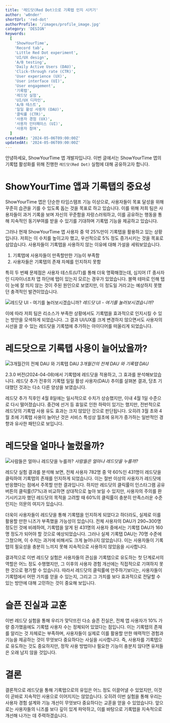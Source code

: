 ```yaml
---
title: '레드닷(Red Dot)으로 기록탭 인지 시키기'
author: 'w0nder'
shortUrl: 'red-dot'
authorProfile: '/images/profile_image.jpg'
category: 'DESIGN'
keywords:
  [
    'ShowYourTime',
    'Record tab',
    'Little Red Dot experiment',
    'UI/UX design',
    'A/B testing',
    'Daily Active Users (DAU)',
    'Click-through rate (CTR)',
    'User experience (UX)',
    'User interface (UI)',
    'User engagement',
    '기록탭',
    '레드닷 실험',
    'UI/UX 디자인',
    'A/B 테스트',
    '일일 활성 사용자 (DAU)',
    '클릭률 (CTR)',
    '사용자 경험 (UX)',
    '사용자 인터페이스 (UI)',
    '사용자 참여',
  ]
createdAt: '2024-05-06T09:00:00Z'
updatedAt: '2024-05-06T09:00:00Z'
---
```


안녕하세요, ShowYourTime 앱 개발자입니다. 이번 글에서는 ShowYourTime 앱의 기록탭 활성화를 위해 진행한 `레드닷(Red Dot)` 실험에 대해 공유하고자 합니다.

# ShowYourTime 앱과 기록탭의 중요성

ShowYourTime 앱은 단순한 타임스탬프 기능 이상으로, 사용자들이 목표 달성을 위해 꾸준히 습관을 기를 수 있도록 돕는 것을 목표로 하고 있습니다. 이를 위해 저희 팀은 사용자들이 과거 기록을 보며 자신의 꾸준함을 자랑스러워하고, 이를 공유하는 행동을 통해 지속적인 동기부여를 받을 수 있기를 기대하며 기록탭 기능을 제공하고 있습니다.

그러나 현재 ShowYourTime 앱 사용자 중 약 25%만이 기록탭을 활용하고 있는 상황입니다. 저희는 이 수치를 높이고자 했고, 우선적으로 5% 정도 증가시키는 것을 목표로 삼았습니다. 사용자들이 기록탭을 사용하지 않는 이유에 대해 가설을 세워보았습니다.

1. 기록탭에 사용자들이 만족할만한 기능이 부족함
2. 사용자들은 기록탭의 존재 자체를 인지하지 못함

특히 두 번째 문제점은 사용자 테스트(UT)를 통해 더욱 명확해졌는데, 심지어 IT 종사자인 디자이너조차 앱 하단에 탭이 있는지 모르는 경우가 있었습니다. 블랙 테마로 인해 탭이 눈에 잘 띄지 않는 것이 주된 원인으로 보였지만, 이 정도일 거라고는 예상하지 못했던 충격적인 발견이었습니다.

![레드닷 UI - 여기를 눌러보시겠습니까?](/posts/3/assets/red-dot-ui.png)
_레드닷 UI - 여기를 눌러보시겠습니까?_

이에 따라 저희 팀은 리소스가 부족한 상황에서도 기록탭을 효과적으로 인지시킬 수 있는 방안을 모색하게 되었습니다. 그 결과 UI/UX를 크게 변경하지 않으면서도 사용자의 시선을 끌 수 있는 레드닷을 기록탭에 추가하는 아이디어를 떠올리게 되었습니다.

# 레드닷으로 기록탭 사용이 늘어났을까?

![3개월간의 전체 DAU 와 기록탭 DAU](/posts/3/assets/dau-graph.png)
_3개월간의 전체 DAU 와 기록탭 DAU_

2.3.0 버전(2024-04-08)에서 기록탭에 레드닷을 적용하고, 그 효과를 분석해보았습니다. 레드닷 추가 전후의 기록탭 일일 활성 사용자(DAU) 추이를 살펴본 결과, 당초 기대했던 것과는 다소 다른 양상을 보였습니다.

레드닷 추가 직후인 4월 8일에는 일시적으로 수치가 상승했지만, 이내 4월 1일 수준으로 다시 떨어졌습니다. 중간에 선거 등 휴일로 인한 하락이 있기는 했지만, 전반적으로 레드닷의 기록탭 사용 유도 효과는 크지 않았던 것으로 판단됩니다. 오히려 3월 초와 4월 초에 기록탭 사용이 늘어난 것은 서비스 특성상 월초에 유저가 증가하는 일반적인 경향과 유사한 패턴으로 보입니다.

# 레드닷을 얼마나 눌렀을까?

![사람들은 얼마나 레드닷을 누를까?](/posts/3/assets/click-red-dot-graph.png)
_사람들은 얼마나 레드닷을 누를까?_

레드닷 실험 결과를 분석해 보면, 전체 사용자 782명 중 약 60%인 431명이 레드닷을 클릭하여 기록탭의 존재를 인지하게 되었습니다. 이는 절반 이상의 사용자가 레드닷에 반응했다는 점에서 주목할 만한 결과입니다. 하지만 레드닷의 클릭률이 인스타그램 공유 버튼의 클릭률(17%)과 비교하면 상대적으로 높아 보일 수 있지만, 사용자의 주의를 환기시키고자 했던 레드닷의 목적을 고려할 때 60%의 클릭률이 충분히 만족스러운 수준인지는 의문의 여지가 있습니다.

더욱이 사용자들이 레드닷을 통해 기록탭을 인지하게 되었다고 하더라도, 실제로 이를 활용할 만한 니즈가 부족했을 가능성이 있습니다. 전체 사용자의 DAU가 290~300명 정도인 것에 비례하여, 기록탭을 알게 된 431명의 사용자 중에서는 기록탭 DAU가 160명 정도가 되어야 할 것으로 예상되었습니다. 그러나 실제 기록탭 DAU는 70명 수준에 그쳤으며, 이 수치는 과거에 비해서도 크게 늘어나지 않았습니다. 이는 사용자들이 기록탭의 필요성을 충분히 느끼지 못해 지속적으로 사용하지 않았음을 시사합니다.

결과적으로 이번 레드닷 실험은 사용자들의 관심을 기록탭으로 유도하는 첫 단계로서의 역할은 어느 정도 수행했지만, 그 이후의 사용자 경험 개선에는 직접적으로 기여하지 못한 것으로 평가할 수 있습니다. 따라서 레드닷의 클릭률에 안주하기보다는, 사용자들이 기록탭에서 어떤 가치를 얻을 수 있는지, 그리고 그 가치를 보다 효과적으로 전달할 수 있는 방안에 대해 고민하는 것이 중요해 보입니다.

# 슬픈 진실과 교훈

이번 레드닷 실험을 통해 우리가 맞닥뜨린 다소 슬픈 진실은, 전체 앱 사용자가 10% 가량 증가했음에도 기록탭 사용자 수는 정체되어 있었다는 점입니다. 이는 기록탭의 존재를 알리는 것 자체로는 부족하며, 사용자들이 실제로 이를 활용할 만한 매력적인 경험과 기능을 제공하는 것이 무엇보다 중요하다는 사실을 시사합니다. 즉, 사용자를 기록탭으로 유도하는 것도 중요하지만, 정작 사용 방법이나 필요한 기능이 충분치 않다면 유저들은 오래 남지 않을 것입니다.

# 결론

결론적으로 레드닷을 통해 기록탭으로의 유입은 어느 정도 이끌어낼 수 있었지만, 이것이 곧바로 지속적인 사용으로 이어지지는 않았습니다. 오히려 이번 실험을 통해 우리는 사용자 경험 설계와 기능 개선이 무엇보다 중요하다는 교훈을 얻을 수 있었습니다. 앞으로는 사용자들의 니즈를 보다 깊이 있게 파악하고, 이를 바탕으로 기록탭을 지속적으로 개선해 나가는 데 주력하겠습니다.

<link-preview url="https://showyourti.me" title="Show Your Time" target="_blank" image="https://www.showyourti.me/images/og.png">
</link-preview>

